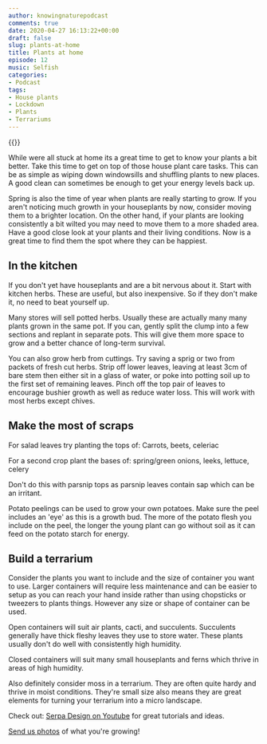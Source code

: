 ```yaml
---
author: knowingnaturepodcast
comments: true
date: 2020-04-27 16:13:22+00:00
draft: false
slug: plants-at-home
title: Plants at home
episode: 12
music: Selfish
categories:
- Podcast
tags:
- House plants
- Lockdown
- Plants
- Terrariums
---
```


{{<podbean id="">}}

While were all stuck at home its a great time to get to know your plants a bit
better. Take this time to get on top of those house plant care tasks. This can
be as simple as wiping down windowsills and shuffling plants to new places. A
good clean can sometimes be enough to get your energy levels back up.

Spring is also the time of year when plants are really starting to grow. If
you aren't noticing much growth in your houseplants by now, consider moving
them to a brighter location. On the other hand, if your plants are looking
consistently a bit wilted you may need to move them to a more shaded area.
Have a good close look at your plants and their living conditions. Now is a
great time to find them the spot where they can be happiest.

## In the kitchen

If you don't yet have houseplants and are a bit nervous about it. Start with
kitchen herbs. These are useful, but also inexpensive. So if they don't make
it, no need to beat yourself up.

Many stores will sell potted herbs. Usually these are actually many many
plants grown in the same pot. If you can, gently split the clump into a few
sections and replant in separate pots. This will give them more space to grow
and a better chance of long-term survival.

You can also grow herb from cuttings. Try saving a sprig or two from packets
of fresh cut herbs. Strip off lower leaves, leaving at least 3cm of bare stem
then either sit in a glass of water, or poke into potting soil up to the first
set of remaining leaves. Pinch off the top pair of leaves to encourage bushier
growth as well as reduce water loss. This will work with most herbs except
chives.

## Make the most of scraps

For salad leaves try planting the tops of: Carrots, beets, celeriac

For a second crop plant the bases of: spring/green onions, leeks, lettuce,
celery

Don't do this with parsnip tops as parsnip leaves contain sap which can be an
irritant.

Potato peelings can be used to grow your own potatoes. Make sure the peel
includes an 'eye' as this is a growth bud. The more of the potato flesh you
include on the peel, the longer the young plant can go without soil as it can
feed on the potato starch for energy.

## Build a terrarium

Consider the plants you want to include and the size of container you want to
use. Larger containers will require less maintenance and can be easier to
setup as you can reach your hand inside rather than using chopsticks or
tweezers to plants things. However any size or shape of container can be used.

Open containers will suit air plants, cacti, and succulents. Succulents
generally have thick fleshy leaves they use to store water. These plants
usually don't do well with consistently high humidity.

Closed containers will suit many small houseplants and ferns which thrive in
areas of high humidity.

Also definitely consider moss in a terrarium. They are often quite hardy and
thrive in moist conditions. They're small size also means they are great
elements for turning your terrarium into a micro landscape.

Check out: [Serpa Design on Youtube](https://www.youtube.com/user/SerpaDesign) for great tutorials and ideas. 

[Send us photos](/about) of what you're growing!

